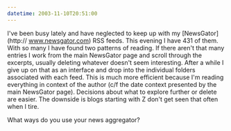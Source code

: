 ```yaml
---
datetime: 2003-11-10T20:51:00
---
```

I've been busy lately and have neglected to keep up with my [NewsGator](http:// www.newsgator.com) RSS feeds. This evening I have 431 of them. With so many I have found two patterns of reading. If there aren't that many entries I work from the main NewsGator page and scroll through the excerpts, usually deleting whatever doesn't seem interesting. After a while I give up on that as an interface and drop into the individual folders associated with each feed. This is much more efficient because I'm reading everything in context of the author (c/f the date context presented by the main NewsGator page). Decisions about what to explore further or delete are easier. The downside is blogs starting with Z don't get seen that often when I tire.

What ways do you use your news aggregator?

